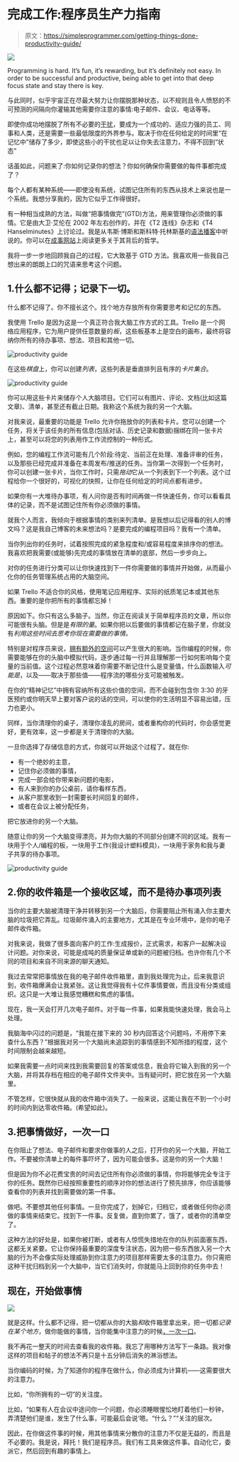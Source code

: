 # 完成工作:程序员生产力指南

> 原文：<https://simpleprogrammer.com/getting-things-done-productivity-guide/>

![](img/71780918dbb1fe23aad99a90c16b3ff3.png)

Programming is hard. It’s fun, it’s rewarding, but it’s definitely not easy. In order to be successful and productive, being able to get into that deep focus state and stay there is key.

与此同时，似乎宇宙正在尽最大努力让你摆脱那种状态，以不规则且令人愤怒的不可预测的间隔向你灌输其他需要你注意的事情:电子邮件、会议、电话等等。

即使你成功地摆脱了所有不必要的[干扰](https://simpleprogrammer.com/how-to-avoid-distractions/)，要成为一个成功的、适应力强的员工、同事和人类，还是需要一些最低限度的外界参与。取决于你在任何给定的时间里“在记忆中”储存了多少，即使这些小的干扰也足以让你失去注意力，不得不回到“状态”

话虽如此，问题来了:你如何记录你的想法？你如何确保你需要做的每件事都完成了？

每个人都有某种系统——即使没有系统，试图记住所有的东西从技术上来说也是一个系统。我想分享我的，因为它似乎工作得很好。

有一种相当成熟的方法，叫做“把事情做完”(GTD)方法，用来管理你必须做的事情。它是由大卫·艾伦在 2002 年左右创作的，并在《T2 连线》杂志和《T4 Hanselminutes》上讨论过。我是从韦斯·博斯和斯科特·托林斯基的[语法播客](https://syntax.fm/show/011/our-favourite-productivity-hacks)中听说的。你可以在[成事网站](https://gettingthingsdone.com/fivesteps/)上阅读更多关于其背后的哲学。

我将一步一步地回顾我自己的过程，它大致基于 GTD 方法。我喜欢用一些我自己想出来的朗朗上口的咒语来思考这个问题。

## 1.什么都不记得；记录下一切。

什么都不记得了。你不擅长这个。找个地方存放所有你需要思考和记忆的东西。

我使用 Trello 是因为这是一个真正符合我大脑工作方式的工具。Trello 是一个网络应用程序，它为用户提供任意数量的*板*，这些板基本上是空白的画布，最终将容纳你所有的待办事项、想法、项目和其他一切。

![productivity guide](img/8c5f98b5679d65066d134de167bea65b.png)

在这些*棋盘*上，你可以创建*列表*，这些列表是垂直排列且有序的*卡片集合*。

![productivity guide](img/4967a06e8b4c0a8304fcbfa511e0d421.png)

你可以用这些卡片来储存个人大脑项目。它们可以有图片、评论、文档(比如这篇文章)、清单，甚至还有截止日期。我称这个系统为我的另一个大脑。

对我来说，最重要的功能是 Trello 允许你拖放你的列表和卡片。您可以创建一个任务，将关于该任务的所有信息(包括对话、历史记录和数据)捆绑在同一张卡片上，甚至可以将您的列表用作工作流控制的一种形式。

例如，您的编程工作流可能有几个阶段:待定、当前正在处理、准备评审的任务，以及那些已经完成并准备在本周发布/推送的任务。当你第一次得到一个任务时，你可以创建一张卡片，当你工作时，只需*拖动*它从一个列表到下一个列表。这个过程给你一个很好的，可视化的快照，让你在任何给定的时间点都有进步。

如果你有一大堆待办事项，有人问你是否有时间再做一件快速任务，你可以看看具体的记录，而不是试图记住所有你必须做的事情。

就我个人而言，我倾向于根据事情的类别来列清单。是我想以后记得看的别人的博文吗？这是我自己博客的未来想法吗？是要完成的编程项目吗？我有一个清单。

当你列出你的任务时，试着按照完成的紧急程度和/或容易程度来排序你的想法。我喜欢把我需要(或能够)先完成的事情放在清单的底部，然后一步步向上。

对你的任务进行分类可以让你快速找到下一件你需要做的事情并开始做，从而最小化你的任务管理系统占用的大脑空间。

如果 Trello 不适合你的风格，使用笔记应用程序、实际的纸质笔记本或其他东西。重要的是你把所有的事情都忘掉！

原因如下。你只有这么多脑子。当然，你正在阅读关于简单程序员的文章，所以你可能很有头脑。但是是*有限的量*。如果你把以后要做的事情都记在脑子里，你就没有*利用这些时间去思考你现在需要做的事情。*

特别是对程序员来说，[拥有额外的空间](http://www.amazon.com/exec/obidos/ASIN/B074LY8GPV/makithecompsi-20)可以产生很大的影响。当你编程的时候，你需要能够在你的头脑中模拟代码，逐步通过每一行并且理解那一行如何影响每个变量的当前值。这个过程必然意味着你需要不断记住什么是变量值，什么函数输入*可能是*，以及——取决于那些值——程序流的哪些分支可能被触发。

在你的“精神记忆”中拥有容纳所有这些价值的空间，而不会碰到包含你 3:30 的牙医预约或你明天早上要对客户说的话的空间，可以使你的生活明显不容易出错，压力也更小。

同样，当你清理你的桌子，清理你凌乱的房间，或者重构你的代码时，你会感觉更好，更有效率，这一步都是关于清理你的大脑。

一旦你选择了存储信息的方式，你就可以开始这个过程了。就在你:

*   有一个绝妙的主意，
*   记住你必须做的事情，
*   完成一部会给你带来新问题的电影，
*   有人来到你的办公桌前，请你看样东西，
*   从客户那里收到一封需要长时间回复的邮件，
*   或者在会议上被分配任务，

把它放进你的另一个大脑。

随意让你的另一个大脑变得漂亮，并为你大脑的不同部分创建不同的区域。我有一块用于个人/编程的板，一块用于工作(我设计塑料模具)，一块用于家务和我与妻子共享的待办事项。

![productivity guide](img/429f347454e11bf1c981e6b858e54442.png)

## 2.你的收件箱是一个接收区域，而不是待办事项列表

当你的主要大脑被清理干净并转移到另一个大脑后，你需要阻止所有涌入你主要大脑的垃圾把它弄乱。垃圾邮件涌入的主要地方，尤其是在专业环境中，是你的电子邮件收件箱。

对我来说，我做了很多面向客户的工作:生成报价，正式需求，和客户一起解决设计问题。对你来说，可能是成吨的质量保证单或新的问题被归档。也许你有几个不同的项目和来自不同来源的聊天通知。

我过去常常把事情放在我的电子邮件收件箱里，直到我处理完为止。后来我意识到，收件箱爆满会让我紧张。这让我觉得我有十亿件事情要做，而且没有分类或组织。这只是一大堆让我感觉糟糕和焦虑的事情。

现在，我一天会打开几次电子邮件。对于每一件事，如果我能快速处理，我会马上处理。

我脑海中闪过的问题是，“我能在接下来的 30 秒内回答这个问题吗，不用停下来查什么东西？”根据我对另一个大脑尚未追踪到的事情感到不知所措的程度，这个时间限制会越来越短。

如果我需要一点时间来找到我需要回复的答案或信息，我会将它输入到我的另一个大脑，并将其存档在相应的电子邮件文件夹中。当有疑问时，把它放在另一个大脑里。

不管怎样，它很快就从我的收件箱中消失了。一般来说，这能让我在不到一个小时的时间内到达零收件箱。(希望如此)。

## 3.把事情做好，一次一口

在你阻止了想法、电子邮件和要求你做事的人之后，打开你的另一个大脑，开始工作。不要被你清单上的每件事吓坏了，因为可能会很多。这是你的另一个大脑！

但是因为你不必花费宝贵的时间去记住所有你必须做的事情，你将能够完全专注于你的任务。既然你已经按照重要性的顺序对你的想法进行了预先排序，你应该能够查看你的列表并找到需要做的第一件事。

做吧。不要想其他任何事情。一旦你完成了，划掉它，归档它，或者做任何你必须做的事情来结束它。找到下一件事。反复做，直到你累了，饿了，或者你的清单空了。

这种方法的好处是，如果你被打断，或者有人惊慌失措地在你的队列前面塞东西，这都无关紧要。它让你保持最重要的深度专注状态，因为把一些东西放入另一个大脑的行为不会像实际处理威胁到你注意力的项目那样需要太多的注意力。你只需把这种干扰归档到另一个大脑中，当它们消失时，你就能马上回到你的任务中去！

## 现在，开始做事情

![](img/4fca065426473c5dda443418fbb952b6.png)

就是这样。什么都不记得，把一切都从你的大脑*和*收件箱里拿出来，把一切都*记录在某个地方*，做你能做的事情，当你能集中注意力的时候[，一次一口](https://simpleprogrammer.com/taking-breaks-will-boost-productivity/)。

我不再花一整天的时间去查看我的收件箱。我忘了用哪种方法写下一条路。我对像这样的项目和帖子的想法不再只是十五分钟后消失的淋浴想法。

当你编码的时候，为了知道你的程序在做什么，你必须成为计算机——这需要很大的注意力。

比如，“你所拥有的一切”的关注度。

比如，“如果有人在会议中途问你一个问题，你必须睡眼惺忪地盯着他们一秒钟，弄清楚他们是谁，发生了什么事，可能最后会说‘嗯。“什么？”“关注的层次。

因此，在你做这件事的时候，用其他事情来分散你的注意力不仅是无益的，而且是不必要的。我是说，拜托！我们是程序员。我们有工具来做这件事。自动化它，委派它，然后回到有趣的事情上。